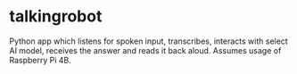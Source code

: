 # talkingrobot
Python app which listens for spoken input, transcribes, interacts with select AI model, receives the answer and reads it back aloud. Assumes usage of Raspberry Pi 4B.
